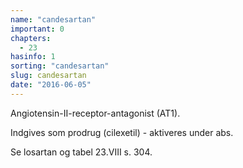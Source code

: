 ```yaml
---
name: "candesartan"
important: 0
chapters:
  - 23
hasinfo: 1
sorting: "candesartan"
slug: candesartan
date: "2016-06-05"
---
```


Angiotensin-II-receptor-antagonist (AT1).

Indgives som prodrug (cilexetil) - aktiveres under abs.

Se losartan og tabel 23.VIII s. 304.
